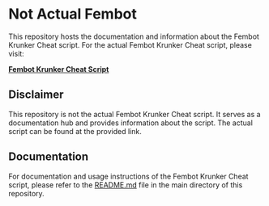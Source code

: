 # Not Actual Fembot

This repository hosts the documentation and information about the Fembot Krunker Cheat script. For the actual Fembot Krunker Cheat script, please visit:

[**Fembot Krunker Cheat Script**](https://raw.githubusercontent.com/Documantation12/Fembot-Krunker-Cheat/main/Fembot.js)

## Disclaimer

This repository is not the actual Fembot Krunker Cheat script. It serves as a documentation hub and provides information about the script. The actual script can be found at the provided link.

## Documentation

For documentation and usage instructions of the Fembot Krunker Cheat script, please refer to the [README.md](README.md) file in the main directory of this repository.
